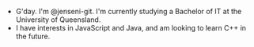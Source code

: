 - G'day. I'm @jenseni-git. I'm currently studying a Bachelor of IT at the University of Queensland.
- I have interests in JavaScript and Java, and am looking to learn C++ in the future.
